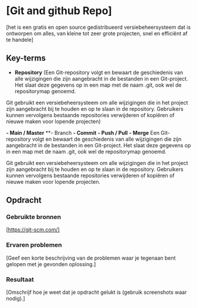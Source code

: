 # [Git and github Repo]
[het is een gratis en open source gedistribueerd versiebeheersysteem dat is ontworpen om alles, van kleine tot zeer grote projecten, snel en efficiënt af te handele]

## Key-terms
-	**Repository** (Een Git-repository volgt en bewaart de geschiedenis van alle wijzigingen die zijn aangebracht in de bestanden in een Git-project. Het slaat deze gegevens op in een map met de naam .git, ook wel de repositorymap genoemd.

Git gebruikt een versiebeheersysteem om alle wijzigingen die in het project zijn aangebracht bij te houden en op te slaan in de repository. Gebruikers kunnen vervolgens bestaande repositories verwijderen of kopiëren of nieuwe maken voor lopende projecten)

**-	Main / Master**
**-	Branch
**-	Commit**
**-	Push / Pull**
**-	Merge**
Een Git-repository volgt en bewaart de geschiedenis van alle wijzigingen die zijn aangebracht in de bestanden in een Git-project. Het slaat deze gegevens op in een map met de naam .git, ook wel de repositorymap genoemd.

Git gebruikt een versiebeheersysteem om alle wijzigingen die in het project zijn aangebracht bij te houden en op te slaan in de repository. Gebruikers kunnen vervolgens bestaande repositories verwijderen of kopiëren of nieuwe maken voor lopende projecten.
## Opdracht
### Gebruikte bronnen
[https://git-scm.com/]

### Ervaren problemen
[Geef een korte beschrijving van de problemen waar je tegenaan bent gelopen met je gevonden oplossing.]

### Resultaat
[Omschrijf hoe je weet dat je opdracht gelukt is (gebruik screenshots waar nodig).]
